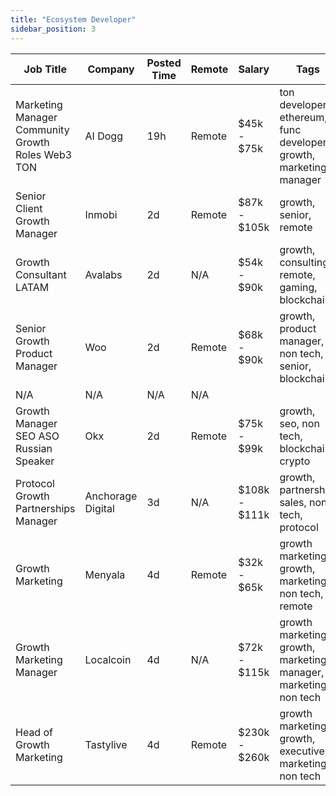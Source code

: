 ```yaml
---
title: "Ecosystem Developer"
sidebar_position: 3
---
```


| Job Title | Company | Posted Time | Remote | Salary | Tags | Apply Link |
|-----------|---------|-------------|--------|--------|------|------------|
| Marketing Manager Community Growth Roles Web3 TON | AI Dogg | 19h | Remote | $45k - $75k | ton developer, ethereum, func developer, growth, marketing manager | [Apply](https://web3.career/marketing-manager-community-growth-roles-web3-ton-aidogg/117369) |
| Senior Client Growth Manager | Inmobi | 2d | Remote | $87k - $105k | growth, senior, remote | [Apply](https://web3.career/senior-client-growth-manager-inmobi/115852) |
| Growth Consultant LATAM | Avalabs | 2d | N/A | $54k - $90k | growth, consulting, remote, gaming, blockchain | [Apply](https://web3.career/growth-consultant-latam-avalabs/80818) |
| Senior Growth Product Manager | Woo | 2d | Remote | $68k - $90k | growth, product manager, non tech, senior, blockchain | [Apply](https://web3.career/senior-growth-product-manager-woo/95664) |
| N/A | N/A | N/A | N/A |  |  | [Apply](https://web3.career/metana) |
| Growth Manager SEO ASO Russian Speaker | Okx | 2d | Remote | $75k - $99k | growth, seo, non tech, blockchain, crypto | [Apply](https://web3.career/growth-manager-seo-aso-russian-speaker-okx/115696) |
| Protocol Growth Partnerships Manager | Anchorage Digital | 3d | N/A | $108k - $111k | growth, partnership, sales, non tech, protocol | [Apply](https://web3.career/protocol-growth-partnerships-manager-anchorage/115026) |
| Growth Marketing | Menyala | 4d | Remote | $32k - $65k | growth marketing, growth, marketing, non tech, remote | [Apply](https://web3.career/growth-marketing-menyala/114228) |
| Growth Marketing Manager | Localcoin | 4d | N/A | $72k - $115k | growth marketing, growth, marketing manager, marketing, non tech | [Apply](https://web3.career/growth-marketing-manager-localcoin/77971) |
| Head of Growth Marketing | Tastylive | 4d | Remote | $230k - $260k | growth marketing, growth, executive, marketing, non tech | [Apply](https://web3.career/head-of-growth-marketing-tastylive/108292) |
